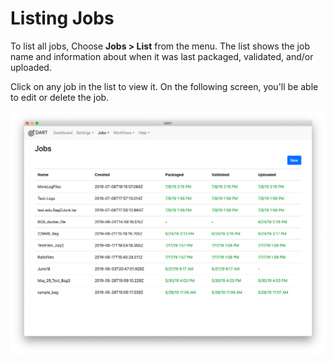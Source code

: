 # Listing Jobs

To list all jobs, Choose __Jobs &gt; List__ from the menu. The list shows the job name and information about when it was last packaged, validated, and/or uploaded.

Click on any job in the list to view it. On the following screen, you'll be able to edit or delete the job.

![Jobs list](../../img/jobs/list.png)
